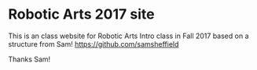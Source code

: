 # Robotic Arts 2017 site

This is an class website for Robotic Arts Intro class in Fall 2017 based on a structure from Sam! https://github.com/samsheffield

Thanks Sam!